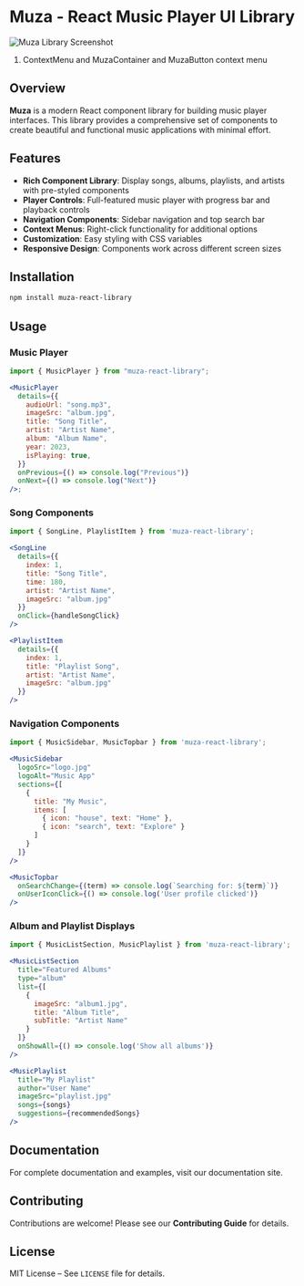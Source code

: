 # Muza - React Music Player UI Library

![Muza Library Screenshot](public/art/muza.png)

1. ContextMenu and MuzaContainer and MuzaButton
   <ContextMenu>
   <ContextMenuTrigger>
   <MuzaButton content="•••" />
   </ContextMenuTrigger>
   <ContextMenuContent>
   <MuzaContainer>context menu </MuzaContainer>
   </ContextMenuContent>
   </ContextMenu>

## Overview

**Muza** is a modern React component library for building music player interfaces. This library provides a comprehensive set of components to create beautiful and functional music applications with minimal effort.

## Features

- **Rich Component Library**: Display songs, albums, playlists, and artists with pre-styled components
- **Player Controls**: Full-featured music player with progress bar and playback controls
- **Navigation Components**: Sidebar navigation and top search bar
- **Context Menus**: Right-click functionality for additional options
- **Customization**: Easy styling with CSS variables
- **Responsive Design**: Components work across different screen sizes

## Installation

```bash
npm install muza-react-library
```

## Usage

### Music Player

```jsx
import { MusicPlayer } from "muza-react-library";

<MusicPlayer
  details={{
    audioUrl: "song.mp3",
    imageSrc: "album.jpg",
    title: "Song Title",
    artist: "Artist Name",
    album: "Album Name",
    year: 2023,
    isPlaying: true,
  }}
  onPrevious={() => console.log("Previous")}
  onNext={() => console.log("Next")}
/>;
```

### Song Components

```jsx
import { SongLine, PlaylistItem } from 'muza-react-library';

<SongLine
  details={{
    index: 1,
    title: "Song Title",
    time: 180,
    artist: "Artist Name",
    imageSrc: "album.jpg"
  }}
  onClick={handleSongClick}
/>

<PlaylistItem
  details={{
    index: 1,
    title: "Playlist Song",
    artist: "Artist Name",
    imageSrc: "album.jpg"
  }}
/>
```

### Navigation Components

```jsx
import { MusicSidebar, MusicTopbar } from 'muza-react-library';

<MusicSidebar
  logoSrc="logo.jpg"
  logoAlt="Music App"
  sections={[
    {
      title: "My Music",
      items: [
        { icon: "house", text: "Home" },
        { icon: "search", text: "Explore" }
      ]
    }
  ]}
/>

<MusicTopbar
  onSearchChange={(term) => console.log(`Searching for: ${term}`)}
  onUserIconClick={() => console.log('User profile clicked')}
/>
```

### Album and Playlist Displays

```jsx
import { MusicListSection, MusicPlaylist } from 'muza-react-library';

<MusicListSection
  title="Featured Albums"
  type="album"
  list={[
    {
      imageSrc: "album1.jpg",
      title: "Album Title",
      subTitle: "Artist Name"
    }
  ]}
  onShowAll={() => console.log('Show all albums')}
/>

<MusicPlaylist
  title="My Playlist"
  author="User Name"
  imageSrc="playlist.jpg"
  songs={songs}
  suggestions={recommendedSongs}
/>
```

## Documentation

For complete documentation and examples, visit our documentation site.

## Contributing

Contributions are welcome! Please see our **Contributing Guide** for details.

## License

MIT License – See `LICENSE` file for details.
